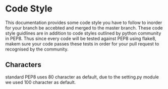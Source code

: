 # Code Style

This documentation provides some code style you have to follow to inorder for your branch be accebted and merged to the master branch. These code style guidlines are in addition to code styles outlined by python community in PEP8. Thus since every code will be tested against PEP8 using flake8, makem sure your code passes these tests in order for your pull request to recognised by the community.

## Characters

standard PEP8 uses 80 character as default, due to the setting.py module we used 100 character as default.